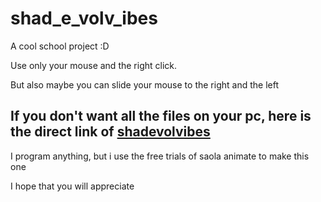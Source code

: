 # shad_e_volv_ibes
<p> A cool school project :D </p>
<p> Use only your mouse and the right click.</p>
<p> But also maybe you can slide your mouse to the right and the left</p>
<h2> If you don't want all the files on your pc, here is the direct link of <a href= "https://elyseadriaens.github.io/shad_e_volv_ibes/shadevolve.html"> shadevolvibes </a></h2>
<p> I program anything, but i use the free trials of saola animate to make this one </p>
<p> I hope that you will appreciate </p>
